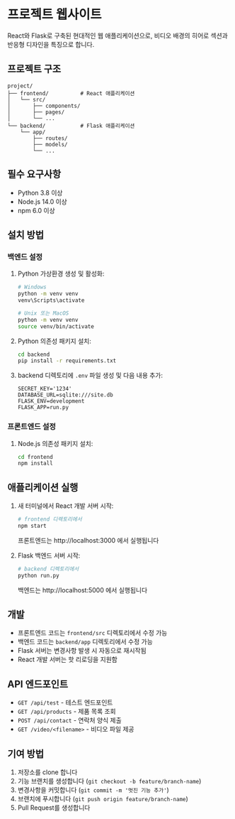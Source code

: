 # 프로젝트 웹사이트

React와 Flask로 구축된 현대적인 웹 애플리케이션으로, 비디오 배경의 히어로 섹션과 반응형 디자인을 특징으로 합니다.

## 프로젝트 구조

```
project/
├── frontend/          # React 애플리케이션
│   └── src/
│       ├── components/
│       ├── pages/
│       └── ...
└── backend/           # Flask 애플리케이션
    └── app/
        ├── routes/
        ├── models/
        └── ...
```

## 필수 요구사항

- Python 3.8 이상
- Node.js 14.0 이상
- npm 6.0 이상

## 설치 방법

### 백엔드 설정

1. Python 가상환경 생성 및 활성화:
   ```bash
   # Windows
   python -m venv venv
   venv\Scripts\activate

   # Unix 또는 MacOS
   python -m venv venv
   source venv/bin/activate
   ```

2. Python 의존성 패키지 설치:
   ```bash
   cd backend
   pip install -r requirements.txt
   ```

3. backend 디렉토리에 `.env` 파일 생성 및 다음 내용 추가:
   ```
   SECRET_KEY='1234'
   DATABASE_URL=sqlite:///site.db
   FLASK_ENV=development
   FLASK_APP=run.py
   ```

### 프론트엔드 설정

1. Node.js 의존성 패키지 설치:
   ```bash
   cd frontend
   npm install
   ```



## 애플리케이션 실행

1. 새 터미널에서 React 개발 서버 시작:
   ```bash
   # frontend 디렉토리에서
   npm start
   ```
   프론트엔드는 http://localhost:3000 에서 실행됩니다

2. Flask 백엔드 서버 시작:
   ```bash
   # backend 디렉토리에서
   python run.py
   ```
   백엔드는 http://localhost:5000 에서 실행됩니다



## 개발

- 프론트엔드 코드는 `frontend/src` 디렉토리에서 수정 가능
- 백엔드 코드는 `backend/app` 디렉토리에서 수정 가능
- Flask 서버는 변경사항 발생 시 자동으로 재시작됨
- React 개발 서버는 핫 리로딩을 지원함

## API 엔드포인트

- `GET /api/test` - 테스트 엔드포인트
- `GET /api/products` - 제품 목록 조회
- `POST /api/contact` - 연락처 양식 제출
- `GET /video/<filename>` - 비디오 파일 제공

## 기여 방법

1. 저장소를 clone 합니다
2. 기능 브랜치를 생성합니다 (`git checkout -b feature/branch-name`)
3. 변경사항을 커밋합니다 (`git commit -m '멋진 기능 추가'`)
4. 브랜치에 푸시합니다 (`git push origin feature/branch-name`)
5. Pull Request를 생성합니다
